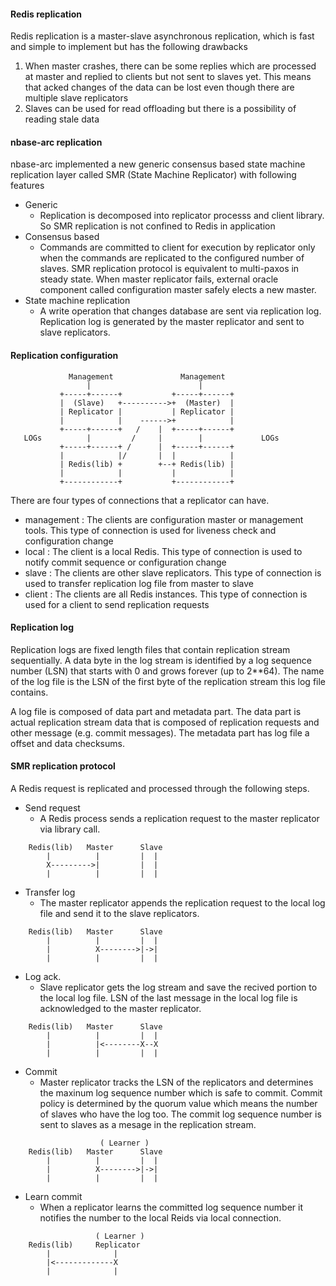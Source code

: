 #### Redis replication
Redis replication is a master-slave asynchronous replication, which is fast and simple to implement but has the following drawbacks
1. When master crashes, there can be some replies which are processed at master and replied to clients but not sent to slaves  yet.  This means that acked changes of the data can be lost even though there are multiple slave replicators
2. Slaves can be used for read offloading but there is a possibility of reading stale data


#### nbase-arc replication
nbase-arc implemented a new generic consensus based state machine replication layer called SMR (State Machine Replicator) with following features
* Generic
  + Replication is decomposed into replicator processs and client library. So SMR replication is not confined to Redis in application
* Consensus based
  + Commands are committed to client for execution by replicator only when the commands are replicated to the configured number of slaves. SMR replication protocol is equivalent to multi-paxos in steady state. When master replicator fails, external oracle component called configuration master safely elects a new master.    
* State machine replication
  + A write operation that changes database are sent via replication log. Replication log is generated by the master replicator and sent to slave replicators.

#### Replication configuration

```
             Management               Management
                 |                        |
           +-----+------+           +-----+------+
           |  (Slave)   +---------->+  (Master)  |
           | Replicator |           | Replicator |
           |            |    ------>+            |
           +-----+------+   /    |  +-----+------+
   LOGs          |         /     |        |             LOGs
           +-----+------+ /      |  +-----+------+
           |            |/       |  |            |
           | Redis(lib) +        +--+ Redis(lib) |
           |            |           |            |
           +------------+           +------------+
```

There are four types of connections that a replicator can have.
 - management : The clients are configuration master or management tools. This type of connection is used for liveness check and configuration change
 - local      : The client is a local Redis. This type of connection is used to notify commit sequence or configuration change
 - slave      : The clients are other slave replicators. This type of connection is used to transfer replication log file from master to slave
 - client     : The clients are all Redis instances. This type of connection is used for a client to send replication requests


#### Replication log

Replication logs are fixed length files that contain replication stream sequentially.
A data byte in the log stream is identified by a log sequence number (LSN) that starts with 0 and grows forever (up to 2**64). 
The name of the log file is the LSN of the first byte of the replication stream this log file contains.

A log file is composed of data part and metadata part. The data part is actual replication stream data that is composed of replication requests and other message (e.g. commit messages). The metadata part has log file a offset and data checksums.



#### SMR replication protocol
A Redis request is replicated and processed through the following steps.

* Send request
  - A Redis process sends a replication request to the master replicator via library call.
```
    Redis(lib)   Master      Slave
        |          |         |  |
        X--------->|         |  |
        |          |         |  |
```

* Transfer log
  - The master replicator appends the replication request to the local log file and send it to the slave replicators.
```
    Redis(lib)   Master      Slave
        |          |         |  |
        |          X-------->|->|
        |          |         |  |
```

* Log ack.
  - Slave replicator gets the log stream and save the recived portion to the local log file. LSN of the last message in the local log file is acknowledged to the master replicator.
```
    Redis(lib)   Master      Slave
        |          |         |  |
        |          |<--------X--X
        |          |         |  |
```

* Commit
  - Master replicator tracks the LSN of the replicators and determines the maxinum log sequence number which is safe to commit. Commit policy is determined by the quorum value which means the number of slaves who have the log too. The commit log sequence number is sent to slaves as a mesage in the replication stream.
```
                    ( Learner )
    Redis(lib)   Master      Slave
        |          |         |  |
        |          X-------->|->|
        |          |         |  |
```

* Learn commit
  - When a replicator learns the committed log sequence number it notifies the number to the local Reids via local connection.
```
                   ( Learner )
    Redis(lib)     Replicator
        |              |
        |<-------------X
        |              |
```
